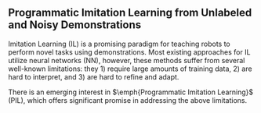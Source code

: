 ## Programmatic Imitation Learning from Unlabeled and Noisy Demonstrations


Imitation Learning (IL) is a promising paradigm for teaching robots to perform novel tasks using demonstrations. Most existing approaches for IL utilize neural networks (NN), however, these methods suffer from several well-known limitations: they 1) require large amounts of training data, 2) are hard to interpret, and 3) are hard to refine and adapt.

There is an emerging interest in $\emph{Programmatic Imitation Learning}$ (PIL), which offers significant promise in addressing the above limitations. 

